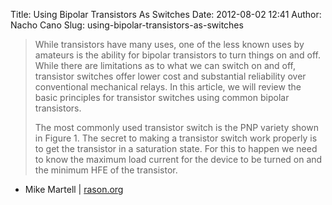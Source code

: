 Title: Using Bipolar Transistors As Switches
Date: 2012-08-02 12:41
Author: Nacho Cano
Slug: using-bipolar-transistors-as-switches

> While transistors have many uses, one of the less known uses by
> amateurs is the ability for bipolar transistors to turn things on and
> off. While there are limitations as to what we can switch on and off,
> transistor switches offer lower cost and substantial reliability over
> conventional mechanical relays. In this article, we will review the
> basic principles for transistor switches using common bipolar
> transistors.
>
> The most commonly used transistor switch is the PNP variety shown in
> Figure 1. The secret to making a transistor switch work properly is to
> get the transistor in a saturation state. For this to happen we need
> to know the maximum load current for the device to be turned on and
> the minimum HFE of the transistor.

- Mike Martell | [rason.org][]

  [rason.org]: http://www.rason.org/Projects/transwit/transwit.htm
    "Using Bipolar Transistors As Switches"
